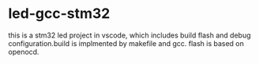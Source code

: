 # led-gcc-stm32
this is a stm32 led project in vscode, which includes build flash and debug configuration.build is implmented by makefile and gcc. flash is based on openocd.
